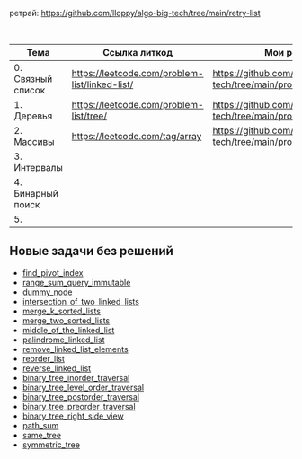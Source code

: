 ретрай:
https://github.com/lloppy/algo-big-tech/tree/main/retry-list


<br> 

| Тема             | Ссылка литкод             | Мои решения                                                               |
|------------------|---------------------------|---------------------------------------------------------------------------|
| 0. Связный список | https://leetcode.com/problem-list/linked-list/ | https://github.com/lloppy/algo-big-tech/tree/main/problems/src/linked_list |
| 1. Деревья       | https://leetcode.com/problem-list/tree/              | https://github.com/lloppy/algo-big-tech/tree/main/problems/src/tree       |
| 2. Массивы       | https://leetcode.com/tag/array                      | https://github.com/lloppy/algo-big-tech/tree/main/problems/src/array      | 
| 3. Интервалы     |   |
| 4. Бинарный поиск |   |
| 5.               |   |

## Новые задачи без решений

* [find_pivot_index](https://github.com/lloppy/algo-big-tech/tree/main/problems/src/array/find_pivot_index/manual.md)
* [range_sum_query_immutable](https://github.com/lloppy/algo-big-tech/tree/main/problems/src/array/range_sum_query_immutable/manual.md)
* [dummy_node](https://github.com/lloppy/algo-big-tech/tree/main/problems/src/linked_list/dummy_node/manual.md)
* [intersection_of_two_linked_lists](https://github.com/lloppy/algo-big-tech/tree/main/problems/src/linked_list/intersection_of_two_linked_lists/manual.md)
* [merge_k_sorted_lists](https://github.com/lloppy/algo-big-tech/tree/main/problems/src/linked_list/merge_k_sorted_lists/manual.md)
* [merge_two_sorted_lists](https://github.com/lloppy/algo-big-tech/tree/main/problems/src/linked_list/merge_two_sorted_lists/manual.md)
* [middle_of_the_linked_list](https://github.com/lloppy/algo-big-tech/tree/main/problems/src/linked_list/middle_of_the_linked_list/manual.md)
* [palindrome_linked_list](https://github.com/lloppy/algo-big-tech/tree/main/problems/src/linked_list/palindrome_linked_list/manual.md)
* [remove_linked_list_elements](https://github.com/lloppy/algo-big-tech/tree/main/problems/src/linked_list/remove_linked_list_elements/manual.md)
* [reorder_list](https://github.com/lloppy/algo-big-tech/tree/main/problems/src/linked_list/reorder_list/manual.md)
* [reverse_linked_list](https://github.com/lloppy/algo-big-tech/tree/main/problems/src/linked_list/reverse_linked_list/manual.md)
* [binary_tree_inorder_traversal](https://github.com/lloppy/algo-big-tech/tree/main/problems/src/tree/binary_tree_inorder_traversal/manual.md)
* [binary_tree_level_order_traversal](https://github.com/lloppy/algo-big-tech/tree/main/problems/src/tree/binary_tree_level_order_traversal/manual.md)
* [binary_tree_postorder_traversal](https://github.com/lloppy/algo-big-tech/tree/main/problems/src/tree/binary_tree_postorder_traversal/manual.md)
* [binary_tree_preorder_traversal](https://github.com/lloppy/algo-big-tech/tree/main/problems/src/tree/binary_tree_preorder_traversal/manual.md)
* [binary_tree_right_side_view](https://github.com/lloppy/algo-big-tech/tree/main/problems/src/tree/binary_tree_right_side_view/manual.md)
* [path_sum](https://github.com/lloppy/algo-big-tech/tree/main/problems/src/tree/path_sum/manual.md)
* [same_tree](https://github.com/lloppy/algo-big-tech/tree/main/problems/src/tree/same_tree/manual.md)
* [symmetric_tree](https://github.com/lloppy/algo-big-tech/tree/main/problems/src/tree/symmetric_tree/manual.md)
